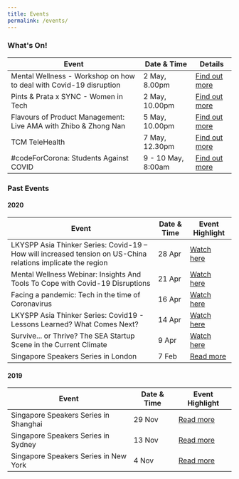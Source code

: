 ```yaml
---
title: Events
permalink: /events/
---
```


### What's On!

| Event  | Date & Time | Details |
|---|---|---|
| Mental Wellness - Workshop on how to deal with Covid-19 disruption | 2 May, 8.00pm  | [Find out more](https://www.singaporeglobalnetwork.com/events/mentalwellness2) |
| Pints & Prata x SYNC - Women in Tech | 2 May, 10.00pm  |  [Find out more](https://www.singaporeglobalnetwork.com/events/pintsprata1) |
| Flavours of Product Management: Live AMA with Zhibo & Zhong Nan | 5 May, 10.00pm  |  [Find out more](https://go.gov.sg/tech65-liveama) |
| TCM TeleHealth | 7 May, 12.30pm  | [Find out more](https://www.singaporeglobalnetwork.com/events/tcm-telehealth) |
| #codeForCorona: Students Against COVID | 9 - 10 May, 8:00am  | [Find out more](https://www.eventbrite.sg/e/codeforcorona-students-against-covid-tickets-101453431946) |

### Past Events

#### 2020

| Event  | Date & Time | Event Highlight |
|---|---|---| 
| LKYSPP Asia Thinker Series: Covid-19 – How will increased tension on US-China relations implicate the region | 28 Apr | [Watch here](https://www.facebook.com/singaporeglobalnetwork/posts/3439500522744732) |
| Mental Wellness Webinar: Insights And Tools To Cope with Covid-19 Disruptions | 21 Apr | [Watch here](https://youtu.be/l1jOD4KvSK8) |
| Facing a pandemic: Tech in the time of Coronavirus | 16 Apr | [Watch here](https://youtu.be/ltsAlBM6Gvs) |
| LKYSPP Asia Thinker Series: Covid19 - Lessons Learned? What Comes Next? | 14 Apr | [Watch here](https://www.facebook.com/nuslkyspp/videos/515163069176839/) |
| Survive... or Thrive? The SEA Startup Scene in the Current Climate | 9 Apr | [Watch here](https://youtu.be/mNguMfFilvc) |
| Singapore Speakers Series in London | 7 Feb | [Read more](https://www.singaporeglobalnetwork.com/events/ssslondon-feb2020) |

#### 2019

| Event  | Date & Time | Event Highlight |
|---|---|---|
| Singapore Speakers Series in Shanghai | 29 Nov | [Read more](https://www.singaporeglobalnetwork.com/events/ssssh-nov2019) |
| Singapore Speakers Series in Sydney  | 13 Nov | [Read more](https://www.singaporeglobalnetwork.com/events/ssssyd-nov2019) |
| Singapore Speakers Series in New York | 4 Nov | [Read more](https://www.singaporeglobalnetwork.com/events/sssny-nov2019) |


